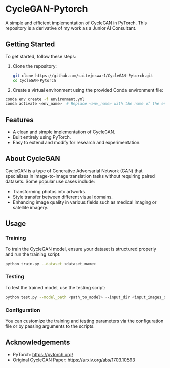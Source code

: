 # CycleGAN-Pytorch

A simple and efficient implementation of CycleGAN in PyTorch. This repository is a derivative of my work as a Junior AI Consultant.

## Getting Started

To get started, follow these steps:

1. Clone the repository:
   ```bash
   git clone https://github.com/saitejeswar1/CycleGAN-Pytorch.git
   cd CycleGAN-Pytorch
   ```
 2. Create a virtual environment using the provided Conda environment file:
```bash
conda env create -f environment.yml
conda activate <env_name>  # Replace <env_name> with the name of the environment
```
## Features
- A clean and simple implementation of CycleGAN.
- Built entirely using PyTorch.
- Easy to extend and modify for research and experimentation.

## About CycleGAN
CycleGAN is a type of Generative Adversarial Network (GAN) that specializes in image-to-image translation tasks without requiring paired datasets. Some popular use cases include:
- Transforming photos into artworks.
- Style transfer between different visual domains.
- Enhancing image quality in various fields such as medical imaging or satellite imagery.

## Usage
### Training
To train the CycleGAN model, ensure your dataset is structured properly and run the training script:
```bash
python train.py --dataset <dataset_name>
```
### Testing
To test the trained model, use the testing script:
```bash
python test.py --model_path <path_to_model> --input_dir <input_images_dir>
```
### Configuration
You can customize the training and testing parameters via the configuration file or by passing arguments to the scripts.

## Acknowledgements
- PyTorch: https://pytorch.org/
- Original CycleGAN Paper: https://arxiv.org/abs/1703.10593
